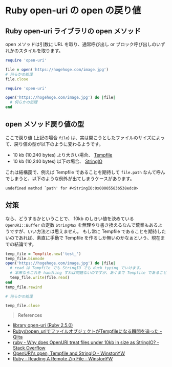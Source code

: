 # Ruby open-uri の open の戻り値

## Ruby open-uri ライブラリの open メソッド

open メソッドは引数に URL を取り、通常呼び出し or ブロック呼び出しのいずれかのスタイルを取ります。

```ruby
require 'open-uri'

file = open('https://hogehoge.com/image.jpg')
# 何らかの処理
file.close
```

```ruby
require 'open-uri'

open('https://hogehoge.com/image.jpg') do |file|
  # 何らかの処理
end
```

## open メソッド戻り値の型

ここで戻り値 (上記の場合 `file`) は、実は開こうとしたファイルのサイズによって、戻り値の型が以下のように変わるようです。

- 10 kb (10,240 bytes) より大きい場合、 [Tempfile](https://docs.ruby-lang.org/ja/latest/class/Tempfile.html)
- 10 kb (10,240 bytes) 以下の場合、 [StringIO](https://docs.ruby-lang.org/ja/latest/class/StringIO.html)

これは結構罠で、例えば Tempfile であることを期待して `file.path` なんて呼んでしまうと、以下のような例外が出てしまうケースがあります。

```
undefined method `path' for #<StringIO:0x00005583b538edc8>
```

## 対策

なら、どうするかということで、 10kb のしきい値を決めている `OpenURI::Buffer` の定数 `StringMax` を無理やり書き換えるなんで荒業もあるようですが、いい方法とは思えません。
もし常に Tempfile であることを期待したいのであれば、素直に手動で Tempfile を作るしか無いのかなぁという、現在までの結論です。

```ruby
temp_file = Tempfile.new('test_')
temp_file.binmode
open('https://hogehoge.com/image.jpg') do |file|
  # read は Tempfile でも StringIO でも duck typing でいけます。
  # 本来ならこれを handling すれば問題ないのですが、あくまで Tempfile であることを期待したい場合は...
  temp_file.write(file.read)
end
temp_file.rewind

# 何らかの処理

temp_file.close
```

> References

- [library open-uri (Ruby 2.5.0)](https://docs.ruby-lang.org/ja/latest/library/open=2duri.html)
- [Rubyのopen_uriでファイルオブジェクトがTempfileになる瞬間を追った - Qiita](https://qiita.com/Pujyoooo/items/96c680a156405b8cd442)
- [ruby - Why does OpenURI treat files under 10kb in size as StringIO? - Stack Overflow](https://stackoverflow.com/questions/10496874/)
- [OpenURI's open, Tempfile and StringIO - WinstonYW](http://winstonyw.com/2013/10/02/openuris_open_tempfile_and_stringio/)
- [Ruby - Reading A Remote Zip File - WinstonYW](http://winstonyw.com/2013/10/01/ruby_reading_a_remote_zip_file/)
